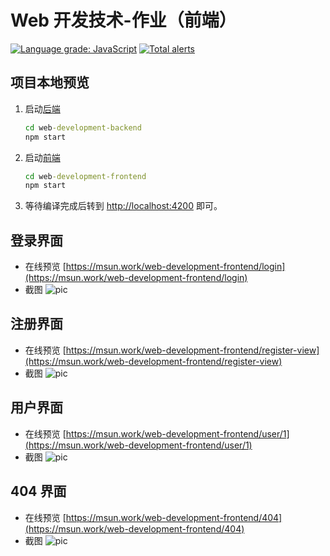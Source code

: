 # Web 开发技术-作业（前端）

[![Language grade: JavaScript](https://img.shields.io/lgtm/grade/javascript/g/Marshall-Sun/web-development-frontend.svg?logo=lgtm&logoWidth=18&color=blueviolet)](https://lgtm.com/projects/g/Marshall-Sun/web-development-frontend/context:javascript)
[![Total alerts](https://img.shields.io/lgtm/alerts/g/Marshall-Sun/web-development-frontend.svg?logo=lgtm&logoWidth=18&color=blueviolet)](https://lgtm.com/projects/g/Marshall-Sun/web-development-frontend/alerts/)

## 项目本地预览

1. 启动[后端](https://github.com/Marshall-Sun/web-development-backend)

   ```cmd
   cd web-development-backend
   npm start
   ```

2. 启动[前端](https://github.com/Marshall-Sun/web-development-frontend)

   ```cmd
   cd web-development-frontend
   npm start
   ```

3. 等待编译完成后转到 [http://localhost:4200](http://localhost:4200) 即可。

## 登录界面

- 在线预览 [https://msun.work/web-development-frontend/login](https://msun.work/web-development-frontend/login)
- 截图 ![pic](https://cdn.jsdelivr.net/gh/marshall-sun/web-development-frontend/src/assets/login.png)

## 注册界面

- 在线预览 [https://msun.work/web-development-frontend/register-view](https://msun.work/web-development-frontend/register-view)
- 截图 ![pic](https://cdn.jsdelivr.net/gh/marshall-sun/web-development-frontend/src/assets/register.png)

## 用户界面

- 在线预览 [https://msun.work/web-development-frontend/user/1](https://msun.work/web-development-frontend/user/1)
- 截图 ![pic](https://cdn.jsdelivr.net/gh/marshall-sun/web-development-frontend/src/assets/user-detail.png)

## 404 界面

- 在线预览 [https://msun.work/web-development-frontend/404](https://msun.work/web-development-frontend/404)
- 截图 ![pic](https://cdn.jsdelivr.net/gh/marshall-sun/web-development-frontend/src/assets/404.png)
